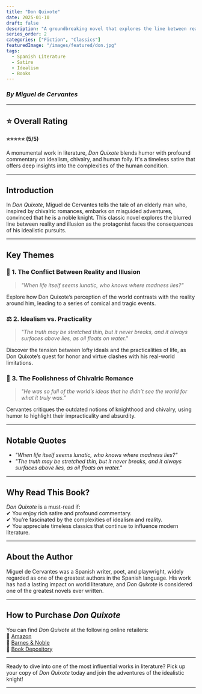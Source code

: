 ```yaml
---
title: "Don Quixote"
date: 2025-01-10
draft: false
description: "A groundbreaking novel that explores the line between reality and illusion through the misadventures of an idealistic knight."
series_order: 2
categories: ["Fiction", "Classics"]
featuredImage: "/images/featured/don.jpg"
tags: 
  - Spanish Literature
  - Satire
  - Idealism
  - Books
---
```


### *By Miguel de Cervantes*

---

## ⭐ Overall Rating  
**⭐⭐⭐⭐⭐ (5/5)**  

A monumental work in literature, *Don Quixote* blends humor with profound commentary on idealism, chivalry, and human folly. It's a timeless satire that offers deep insights into the complexities of the human condition.

---

## **Introduction**  

In *Don Quixote*, Miguel de Cervantes tells the tale of an elderly man who, inspired by chivalric romances, embarks on misguided adventures, convinced that he is a noble knight. This classic novel explores the blurred line between reality and illusion as the protagonist faces the consequences of his idealistic pursuits.

---

## **Key Themes**  

### 🏰 **1. The Conflict Between Reality and Illusion**  
> *"When life itself seems lunatic, who knows where madness lies?"*  

Explore how Don Quixote’s perception of the world contrasts with the reality around him, leading to a series of comical and tragic events.  

### ⚖️ **2. Idealism vs. Practicality**  
> *"The truth may be stretched thin, but it never breaks, and it always surfaces above lies, as oil floats on water."*  

Discover the tension between lofty ideals and the practicalities of life, as Don Quixote’s quest for honor and virtue clashes with his real-world limitations.  

### 🤺 **3. The Foolishness of Chivalric Romance**  
> *"He was so full of the world’s ideas that he didn’t see the world for what it truly was."*  

Cervantes critiques the outdated notions of knighthood and chivalry, using humor to highlight their impracticality and absurdity.  

---

## **Notable Quotes**  

- *"When life itself seems lunatic, who knows where madness lies?"*  
- *"The truth may be stretched thin, but it never breaks, and it always surfaces above lies, as oil floats on water."*  

---

## **Why Read This Book?**  

*Don Quixote* is a must-read if:  
✔ You enjoy rich satire and profound commentary.  
✔ You’re fascinated by the complexities of idealism and reality.  
✔ You appreciate timeless classics that continue to influence modern literature.  

---

## **About the Author**  

Miguel de Cervantes was a Spanish writer, poet, and playwright, widely regarded as one of the greatest authors in the Spanish language. His work has had a lasting impact on world literature, and *Don Quixote* is considered one of the greatest novels ever written.

---

## **How to Purchase *Don Quixote***  

You can find *Don Quixote* at the following online retailers:  
📖 [Amazon](https://www.amazon.com)  
📖 [Barnes & Noble](https://www.barnesandnoble.com)  
📖 [Book Depository](https://www.bookdepository.com)  

---

Ready to dive into one of the most influential works in literature? Pick up your copy of *Don Quixote* today and join the adventures of the idealistic knight!  

---
